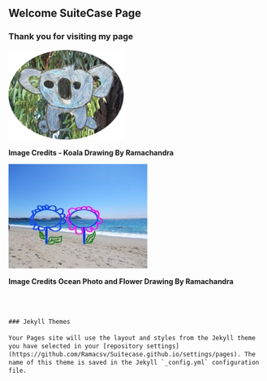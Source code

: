 ## Welcome SuiteCase Page


### Thank you for visiting my page



![My Drawing](https://github.com/Ramacsv/Suitecase.github.io/blob/gh-pages/KoalaDrawing2.jpg)



 <b>Image Credits - Koala Drawing By Ramachandra</b>

![Ocean and Flower](https://github.com/Ramacsv/Suitecase.github.io/blob/gh-pages/OcaenbyRamachandra1.jpg)



 <b>Image Credits Ocean Photo and Flower Drawing By Ramachandra</b>
```



### Jekyll Themes

Your Pages site will use the layout and styles from the Jekyll theme you have selected in your [repository settings](https://github.com/Ramacsv/Suitecase.github.io/settings/pages). The name of this theme is saved in the Jekyll `_config.yml` configuration file.

